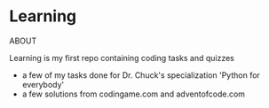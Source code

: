 # Learning
ABOUT

Learning is my first repo containing coding tasks and quizzes
- a few of my tasks done for Dr. Chuck's specialization 'Python for everybody'
- a few solutions from codingame.com and adventofcode.com


